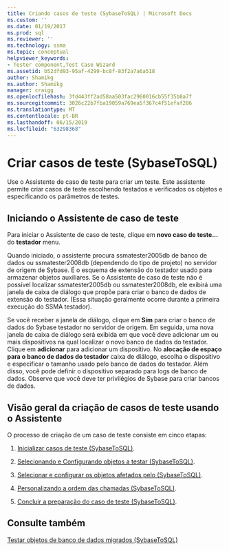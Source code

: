 ```yaml
---
title: Criando casos de teste (SybaseToSQL) | Microsoft Docs
ms.custom: ''
ms.date: 01/19/2017
ms.prod: sql
ms.reviewer: ''
ms.technology: ssma
ms.topic: conceptual
helpviewer_keywords:
- Tester component,Test Case Wizard
ms.assetid: b52dfd93-95af-4299-bc8f-83f2a7a6a518
author: Shamikg
ms.author: Shamikg
manager: craigg
ms.openlocfilehash: 3fd443ff2ad58aa503fac2960016cb55f35b8a7f
ms.sourcegitcommit: 3026c22b7fba19059a769ea5f367c4f51efaf286
ms.translationtype: MT
ms.contentlocale: pt-BR
ms.lasthandoff: 06/15/2019
ms.locfileid: "63298368"
---
```

# <a name="creating-test-cases-sybasetosql"></a>Criar casos de teste (SybaseToSQL)
Use o Assistente de caso de teste para criar um teste. Este assistente permite criar casos de teste escolhendo testados e verificados os objetos e especificando os parâmetros de testes.  
  
## <a name="starting-the-test-case-wizard"></a>Iniciando o Assistente de caso de teste  
Para iniciar o Assistente de caso de teste, clique em **novo caso de teste...**  do **testador** menu.  
  
Quando iniciado, o assistente procura ssmatester2005db de banco de dados ou ssmatester2008db (dependendo do tipo de projeto) no servidor de origem de Sybase. É o esquema de extensão do testador usado para armazenar objetos auxiliares. Se o Assistente de caso de teste não é possível localizar ssmatester2005db ou ssmatester2008db, ele exibirá uma janela de caixa de diálogo que propõe para criar o banco de dados de extensão do testador. (Essa situação geralmente ocorre durante a primeira execução do SSMA testador).  
  
Se você receber a janela de diálogo, clique em **Sim** para criar o banco de dados do Sybase testador no servidor de origem. Em seguida, uma nova janela de caixa de diálogo será exibida em que você deve adicionar um ou mais dispositivos na qual localizar o novo banco de dados do testador. Clique em **adicionar** para adicionar um dispositivo. No **alocação de espaço para o banco de dados do testador** caixa de diálogo, escolha o dispositivo e especificar o tamanho usado pelo banco de dados do testador. Além disso, você pode definir o dispositivo separado para logs de banco de dados. Observe que você deve ter privilégios de Sybase para criar bancos de dados.  
  
## <a name="overview-of-creating-test-cases-using-the-wizard"></a>Visão geral da criação de casos de teste usando o Assistente  
O processo de criação de um caso de teste consiste em cinco etapas:  
  
1.  [Inicializar casos de teste &#40;SybaseToSQL&#41;](../../ssma/sybase/initializing-test-cases-sybasetosql.md).  
  
2.  [Selecionando e Configurando objetos a testar &#40;SybaseToSQL&#41;](../../ssma/sybase/selecting-and-configuring-objects-to-test-sybasetosql.md).  
  
3.  [Selecionar e configurar os objetos afetados pelo &#40;SybaseToSQL&#41;](../../ssma/sybase/selecting-and-configuring-affected-objects-sybasetosql.md).  
  
4.  [Personalizando a ordem das chamadas &#40;SybaseToSQL&#41;](../../ssma/sybase/customizing-calls-order-sybasetosql.md).  
  
5.  [Concluir a preparação do caso de teste &#40;SybaseToSQL&#41;](../../ssma/sybase/finishing-test-case-preparation-sybasetosql.md).  
  
## <a name="see-also"></a>Consulte também  
[Testar objetos de banco de dados migrados &#40;SybaseToSQL&#41;](../../ssma/sybase/testing-migrated-database-objects-sybasetosql.md)  
  
